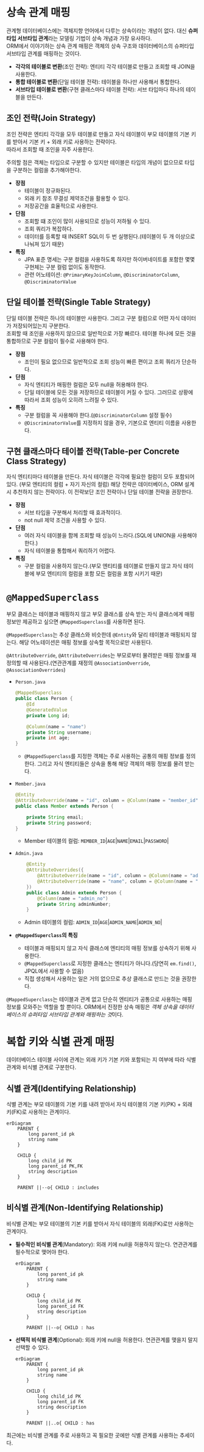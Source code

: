 # 상속 관계 매핑

관계형 데이터베이스에는 객체지향 언어에서 다루는 상속이라는 개념이 없다. 대신 **슈퍼타입 서브타입 관계**라는 모델링 기법이 상속 개념과 가장 유사하다.  
ORM에서 이야기하는 상속 관계 매핑은 객체의 상속 구조와 데이터베이스의 슈퍼타입 서브타입 관계를 매핑하는 것이다.

- **각각의 테이블로 변환**(조인 전략): 엔티티 각각 테이블로 만들고 조회할 때 JOIN을 사용한다.
- **통합 테이블로 변환**(단일 테이블 전략): 테이블을 하나만 사용해서 통합한다.
- **서브타입 테이블로 변환**(구현 클래스마다 테이블 전략): 서브 타입마다 하나의 테이블을 만든다.

## 조인 전략(Join Strategy)

조인 전략은 엔티티 각각을 모두 테이블로 만들고 자식 테이블이 부모 테이블의 기본 키를 받아서 기본 키 + 외래 키로 사용하는 전략이다.  
따라서 조회할 때 조인을 자주 사용한다.

주의할 점은 객체는 타입으로 구분할 수 있지만 테이블은 타입의 개념이 없으므로 타입을 구분하는 컬럼을 추가해야한다.

- **장점**
    - 테이블이 정규화된다.
    - 외래 키 참조 무결성 제약조건을 활용할 수 있다.
    - 저장공간을 효율적으로 사용한다.
- **단점**
    - 조회할 떄 조인이 많이 사용되므로 성능이 저하될 수 있다.
    - 조회 쿼리가 복잡하다.
    - 데이터를 등록할 때 INSERT SQL이 두 번 실행된다.(테이블이 두 개 이상으로 나눠져 있기 때문)
- **특징**
    - JPA 표준 명세는 구분 컬럼을 사용하도록 하지만 하이버네이트를 포함한 몇몇 구현체는 구분 컬럼 없이도 동작한다.
    - 관련 어노테이션: `@PrimaryKeyJoinColumn`, `@DiscriminatorColumn`, `@DiscriminatorValue`
    
## 단일 테이블 전략(Single Table Strategy)

단일 테이블 전략은 하나의 테이블만 사용한다. 그리고 구분 컬럼으로 어떤 자식 데이터가 저장되어있는지 구분한다.  
조회할 때 조인을 사용하지 않으므로 일반적으로 가장 빠르다. 테이블 하나에 모든 것을 통합하므로 구분 컬럼이 필수로 사용해야 한다.

- **장점**
    - 조인이 필요 없으므로 일반적으로 조회 성능이 빠른 편이고 조회 쿼리가 단순하다.
- **단점**
    - 자식 엔티티가 매핑한 컬럼은 모두 null을 허용해야 한다.
    - 단일 테이블에 모든 것을 저장하므로 테이블이 커질 수 있다. 그러므로 상황에 따라서 조회 성능이 오히려 느려질 수 있다.
- **특징**
    - 구분 컬럼을 꼭 사용해야 한다.(`@DiscriminatorColumn` 설정 필수)
    - `@DiscriminatorValue`를 지정하지 않을 경우, 기본으로 엔티티 이름을 사용한다.

## 구현 클래스마다 테이블 전략(Table-per Concrete Class Strategy)

자식 엔티티마다 테이블을 만든다. 자식 테이블은 각각에 필요한 컬럼이 모두 포함되어 있다. (부모 엔티티의 컬럼 + 자기 자신의 컬럼)
해당 전략은 데이터베이스, ORM 설계 시 추천하지 않는 전략이다. 이 전략보단 조인 전략이나 단일 테이블 전략을 권장한다.

- **장점**
    - 서브 타입을 구분해서 처리할 때 효과적이다.
    - not null 제약 조건을 사용할 수 있다.
- **단점**
    - 여러 자식 테이블을 함께 조회할 때 성능이 느라다.(SQL에 UNION을 사용해야 한다.)
    - 자식 테이블을 통합해서 쿼리하기 어렵다.
- **특징**
    - 구분 컬럼을 사용하지 않는다.(부모 엔티티를 테이블로 만들지 않고 자식 테이블에 부모 엔티티의 컬럼을 포함 모든 컬럼을 포함 시키기 때문)

# `@MappedSuperclass`

부모 클래스는 테이블과 매핑하지 않고 부모 클래스를 상속 받는 자식 클래스에게 매핑 정보만 제공하고 싶으면 `@MappedSuperclass`를 사용하면 된다.  

`@MappedSuperclass`는 추상 클래스와 비슷한데 `@Entity`와 달리 테이블과 매핑되지 않는다. 해당 어노테이션은 매핑 정보를 상속할 목적으로만 사용된다.

`@AttributeOverride`, `@AttributeOverrides`는 부모로부터 물려받은 매핑 정보를 재정의할 때 사용된다.(연관관계를 재정의 `@AssociationOverride`, `@AssociationOverrides`)

- `Person.java`
    ```java
    @MappedSuperclass
    public class Person {
        @Id
        @GeneratedValue
        private Long id;

        @Column(name = "name")
        private String username;
        private int age;
    }
    ```
    - `@MappedSuperclass`를 지정한 객체는 주로 사용하는 공통의 매핑 정보를 정의한다. 그리고 자식 엔티티들은 상속을 통해 해당 객체의 매핑 정보를 물려 받는다.
- `Member.java`
    ```java
    @Entity
    @AttributeOverride(name = "id", column = @Column(name = "member_id"))
    public class Member extends Person {

        private String email;
        private String password;
    }
    ```
    - Member 테이블의 컬럼: `MEMBER_ID`|`AGE`|`NAME`|`EMAIL`|`PASSWORD`|
- `Admin.java`
    ```java
        @Entity
        @AttributeOverrides({
            @AttributeOverride(name = "id", column = @Column(name = "admin_id")),
            @AttributeOverride(name = "name", column = @Column(name = "admin_name"))
        })
        public class Admin extends Person {
            @Column(name = "admin_no")
            private String adminNumber;
        }
    ```
    - Admin 테이블의 컬럼: `ADMIN_ID`|`AGE`|`ADMIN_NAME`|`ADMIN_NO`|

- **`@MappedSuperclass`의 특징**
    - 테이블과 매핑되지 않고 자식 클래스에 엔티티의 매핑 정보를 상속하기 위해 사용한다.
    - `@MappedSuperclass`로 지정한 클래스는 엔티티가 아니다.(당연히 `em.find()`, JPQL에서 사용할 수 없음)
    - 직접 생성해서 사용하는 일은 거의 없으므로 추상 클래스로 만드는 것을 권장한다.

`@MappedSuperclass`는 테이블과 관계 없고 단순히 엔티티가 공통으로 사용하는 매핑 정보를 모와주는 역할을 할 뿐이다. ORM에서 진정한 상속 매핑은 *객체 상속을 데이터베이스의 슈퍼타입 서브타입 관계와 매핑하는 것*이다.

# 복합 키와 식별 관계 매핑

데이터베이스 테이블 사이에 관계는 외래 키가 기본 키와 포함되는 지 여부에 따라 식별 관계와 비식별 관계로 구분한다.

## 식별 관계(Identifying Relationship)

식별 관계는 부모 테이블의 기본 키를 내려 받아서 자식 테이블의 기본 키(PK) + 외래 키(FK)로 사용하는 관계이다.

```mermaid
erDiagram 
    PARENT { 
        long parent_id pk
        string name 
    }

    CHILD { 
        long child_id PK 
        long parent_id PK,FK 
        string description 
    } 

    PARENT ||--o{ CHILD : includes
```

## 비식별 관계(Non-Identifying Relationship)

비식별 관계는 부모 테이블의 기본 키를 받아서 자식 테이블의 외래(FK)로만 사용하는 관계이다.

- **필수적인 비식별 관계**(Mandatory): 외래 키에 null을 허용하지 않는다. 연관관계를 필수적으로 맺어야 한다.
    ```mermaid
    erDiagram 
        PARENT { 
            long parent_id pk
            string name 
        }

        CHILD { 
            long child_id PK 
            long parent_id FK 
            string description 
        } 

        PARENT ||--o{ CHILD : has
    ```
- **선택적 비식별 관계**(Optional): 외래 키에 null을 허용한다. 연관관계를 맺을지 말지 선택할 수 있다.
    ```mermaid
    erDiagram 
        PARENT { 
            long parent_id pk
            string name 
        }

        CHILD { 
            long child_id PK 
            long parent_id FK 
            string description 
        } 

        PARENT ||..o{ CHILD : has
    ```

최근에는 비식별 관계를 주로 사용하고 꼭 필요한 곳에만 식별 관계를 사용하는 추세이다.